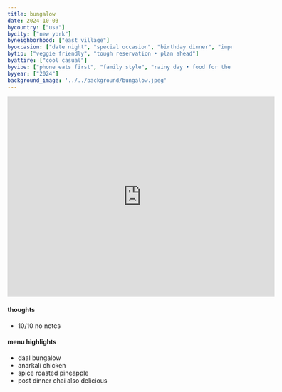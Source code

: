 ```yaml
---
title: bungalow
date: 2024-10-03
bycountry: ["usa"]
bycity: ["new york"]
byneighborhood: ["east village"]
byoccasion: ["date night", "special occasion", "birthday dinner", "impress visitors", "small group"]
bytip: ["veggie friendly", "tough reservation • plan ahead"]
byattire: ["cool casual"]
byvibe: ["phone eats first", "family style", "rainy day • food for the soul", "friendly staff • welcoming", "open • airy", "tropical • beach club"]
byyear: ["2024"]
background_image: '../../background/bungalow.jpeg'
---
```


<iframe src="https://www.google.com/maps/embed?pb=!1m18!1m12!1m3!1d3023.7432854258354!2d-73.9905492232866!3d40.72366747139195!2m3!1f0!2f0!3f0!3m2!1i1024!2i768!4f13.1!3m3!1m2!1s0x89c2590044e143c5%3A0x5d377f3ad3b83659!2sBungalow!5e0!3m2!1sen!2sus!4v1732386407739!5m2!1sen!2sus" width="600" height="450" style="border:0;" allowfullscreen="" loading="lazy" referrerpolicy="no-referrer-when-downgrade"></iframe>

#### thoughts
* 10/10 no notes

#### menu highlights
* daal bungalow 
* anarkali chicken
* spice roasted pineapple
* post dinner chai also delicious
